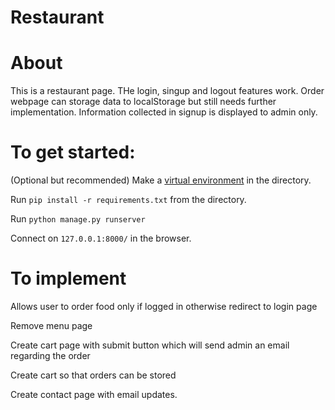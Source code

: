 # Restaurant

# About 
This is a restaurant page. THe login, singup and logout features work. Order webpage can storage data to localStorage but still needs further implementation. Information collected in signup is displayed to admin only. 


# To get started:

(Optional but recommended) Make a [virtual environment](https://docs.python.org/3/tutorial/venv.html) in the directory.

Run `pip install -r requirements.txt` from the directory.

Run `python manage.py runserver`

Connect on `127.0.0.1:8000/` in the browser.

# To implement

Allows user to order food only if logged in otherwise redirect to login page

Remove menu page

Create cart page with submit button which will send admin an email regarding the order

Create cart so that orders can be stored

Create contact page with email updates.
